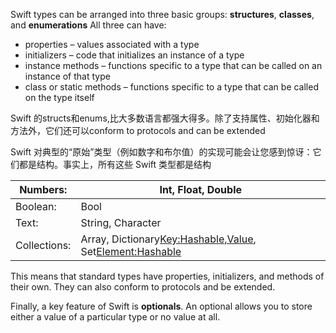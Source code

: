 Swift types can be arranged into three basic groups: **structures**, **classes**, and **enumerations**  All three can have:

- properties – values associated with a type
- initializers – code that initializes an instance of a type
- instance methods – functions specific to a type that can be called on an instance of that type
- class or static methods – functions specific to a type that can be called on the type itself

Swift 的structs和enums,比大多数语言都强大得多。除了支持属性、初始化器和方法外，它们还可以conform to protocols and can be extended

Swift 对典型的“原始”类型（例如数字和布尔值）的实现可能会让您感到惊讶：它们都是结构。事实上，所有这些 Swift 类型都是结构

| Numbers:     | Int, Float, Double                                           |
| ------------ | ------------------------------------------------------------ |
| Boolean:     | Bool                                                         |
| Text:        | String, Character                                            |
| Collections: | Array<Element>, Dictionary<Key:Hashable,Value>, Set<Element:Hashable> |

This means that standard types have properties, initializers, and methods of their own. They can also conform to protocols and be extended.

Finally, a key feature of Swift is **optionals**. An optional allows you to store either a value of a particular type or no value at all.

